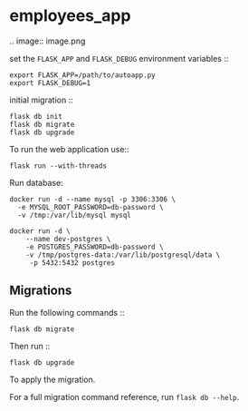 # employees_app
.. image:: image.png

set the ``FLASK_APP`` and ``FLASK_DEBUG``
environment variables ::

    export FLASK_APP=/path/to/autoapp.py
    export FLASK_DEBUG=1


initial migration ::

    flask db init
    flask db migrate
    flask db upgrade

To run the web application use::

    flask run --with-threads


Run database:
```
docker run -d --name mysql -p 3306:3306 \
  -e MYSQL_ROOT_PASSWORD=db-password \
  -v /tmp:/var/lib/mysql mysql
```

```
docker run -d \
	--name dev-postgres \
	-e POSTGRES_PASSWORD=db-password \
	-v /tmp/postgres-data:/var/lib/postgresql/data \
     -p 5432:5432 postgres
```

Migrations
----------

Run the following commands ::

    flask db migrate

Then run ::

    flask db upgrade

To apply the migration.

For a full migration command reference, run ``flask db --help``.
